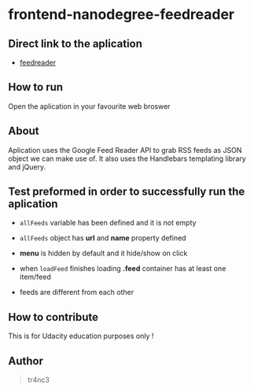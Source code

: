 # frontend-nanodegree-feedreader


## Direct link to the aplication

* [feedreader](https://tranc3me.github.io/feedreader/)

## How to run

Open the aplication in your favourite web broswer

## About

Aplication uses the Google Feed Reader API to grab RSS feeds as JSON object we can make use of. It also uses the Handlebars templating library and jQuery.

## Test preformed in order to successfully run the aplication

* `allFeeds` variable has been defined and it is not empty

* `allFeeds` object has **url** and **name** property defined

* **menu** is hidden by default and it hide/show on click

* when `loadFeed` finishes loading **.feed** container has at least one item/feed

* feeds are different from each other

## How to contribute

This is for Udacity education purposes only !

## Author

> tr4nc3
